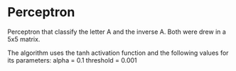 # Perceptron

Perceptron that classify the letter A and the inverse A. Both were drew in a 5x5 matrix.

The algorithm uses the tanh activation function and the following values for its parameters: alpha = 0.1 threshold = 0.001

